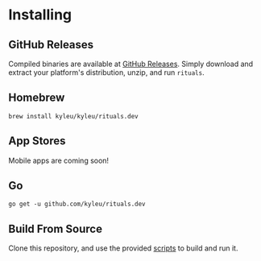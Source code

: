 # Installing

## GitHub Releases

Compiled binaries are available at [GitHub Releases](https://github.com/kyleu/rituals.dev/releases). Simply download and extract your platform's distribution, unzip, and run `rituals`.

## Homebrew

`brew install kyleu/kyleu/rituals.dev`

## App Stores

Mobile apps are coming soon!

## Go

`go get -u github.com/kyleu/rituals.dev`

## Build From Source

Clone this repository, and use the provided [scripts](scripts.md) to build and run it.
